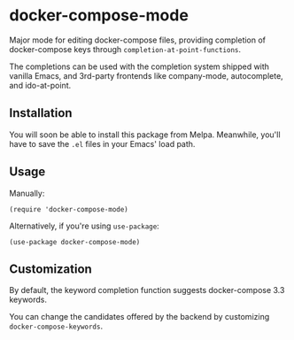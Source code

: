 # docker-compose-mode

Major mode for editing docker-compose files, providing completion of
docker-compose keys through `completion-at-point-functions`.

The completions can be used with the completion system shipped with vanilla
Emacs, and 3rd-party frontends like company-mode, autocomplete, and
ido-at-point.

## Installation

You will soon be able to install this package from Melpa. Meanwhile, you'll have
to save the `.el` files in your Emacs' load path.

## Usage

Manually:

``` emacs-lisp
(require 'docker-compose-mode)
```

Alternatively, if you're using `use-package`:

``` emacs-lisp
(use-package docker-compose-mode)
```

## Customization

By default, the keyword completion function suggests docker-compose 3.3 keywords.

You can change the candidates offered by the backend by customizing `docker-compose-keywords`.
